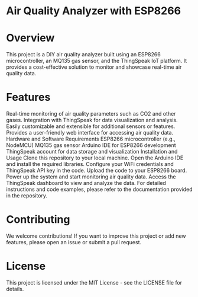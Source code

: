 # Air Quality Analyzer with ESP8266 

# Overview
This project is a DIY air quality analyzer built using an ESP8266 microcontroller, an MQ135 gas sensor, and the ThingSpeak IoT platform. It provides a cost-effective solution to monitor and showcase real-time air quality data.

# Features
Real-time monitoring of air quality parameters such as CO2 and other gases.
Integration with ThingSpeak for data visualization and analysis.
Easily customizable and extensible for additional sensors or features.
Provides a user-friendly web interface for accessing air quality data.
Hardware and Software Requirements
ESP8266 microcontroller (e.g., NodeMCU)
MQ135 gas sensor
Arduino IDE for ESP8266 development
ThingSpeak account for data storage and visualization
Installation and Usage
Clone this repository to your local machine.
Open the Arduino IDE and install the required libraries.
Configure your WiFi credentials and ThingSpeak API key in the code.
Upload the code to your ESP8266 board.
Power up the system and start monitoring air quality data.
Access the ThingSpeak dashboard to view and analyze the data.
For detailed instructions and code examples, please refer to the documentation provided in the repository.

# Contributing
We welcome contributions! If you want to improve this project or add new features, please open an issue or submit a pull request.

# License
This project is licensed under the MIT License - see the LICENSE file for details.

